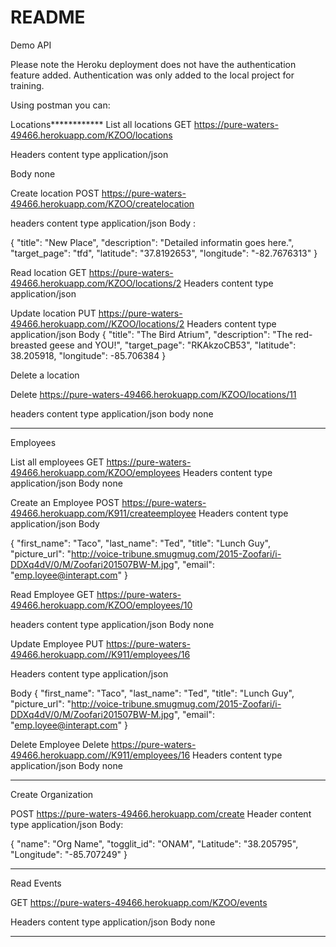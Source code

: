 # README

Demo API 

Please note the Heroku deployment does not have the authentication feature added. Authentication was only added to the local project for training. 


Using postman you can: 


Locations************
List all locations
GET  https://pure-waters-49466.herokuapp.com/KZOO/locations

Headers  content type application/json

Body none

Create location
POST  https://pure-waters-49466.herokuapp.com/KZOO/createlocation

headers  content type  application/json
Body :

{
	"title": "New Place",
	"description": "Detailed informatin goes here.",
	"target_page": "tfd",
	"latitude": "37.8192653",
	"longitude": "-82.7676313"
}

Read location
GET https://pure-waters-49466.herokuapp.com/KZOO/locations/2
Headers  content type application/json

Update location
PUT https://pure-waters-49466.herokuapp.com//KZOO/locations/2
Headers  content type application/json
Body
{
  "title": "The Bird Atrium",
  "description": "The red-breasted geese and YOU!",
  "target_page": "RKAkzoCB53",
  "latitude": 38.205918,
  "longitude": -85.706384
}

Delete a location 

Delete  https://pure-waters-49466.herokuapp.com/KZOO/locations/11

headers   content type   application/json
body none


**********************************************
Employees 

List all employees 
GET https://pure-waters-49466.herokuapp.com/KZOO/employees
Headers content type  application/json 
Body none

Create an Employee
POST https://pure-waters-49466.herokuapp.com/K911/createemployee
Headers content type  application/json
Body

{
	"first_name": "Taco",
	"last_name": "Ted",
	"title": "Lunch Guy",
	"picture_url": "http://voice-tribune.smugmug.com/2015-Zoofari/i-DDXq4dV/0/M/Zoofari201507BW-M.jpg",
	"email": "emp.loyee@interapt.com"
}


Read Employee
GET https://pure-waters-49466.herokuapp.com/KZOO/employees/10

headers content type application/json
Body none


Update Employee
PUT  https://pure-waters-49466.herokuapp.com//K911/employees/16

Headers  content type application/json

Body
{
	"first_name": "Taco",
	"last_name": "Ted",
	"title": "Lunch Guy",
	"picture_url": "http://voice-tribune.smugmug.com/2015-Zoofari/i-DDXq4dV/0/M/Zoofari201507BW-M.jpg",
	"email": "emp.loyee@interapt.com"
}

Delete Employee
Delete  https://pure-waters-49466.herokuapp.com//K911/employees/16
Headers  content type application/json
Body none

**********************************

Create Organization 

POST  https://pure-waters-49466.herokuapp.com/create
Header  content type  application/json
Body:

{
	"name": "Org Name",
	"togglit_id": "ONAM",
	"Latitude": "38.205795",
	"Longitude": "-85.707249"
}


********************************

Read Events 

GET  https://pure-waters-49466.herokuapp.com/KZOO/events

Headers   content type   application/json
Body none

*************************
